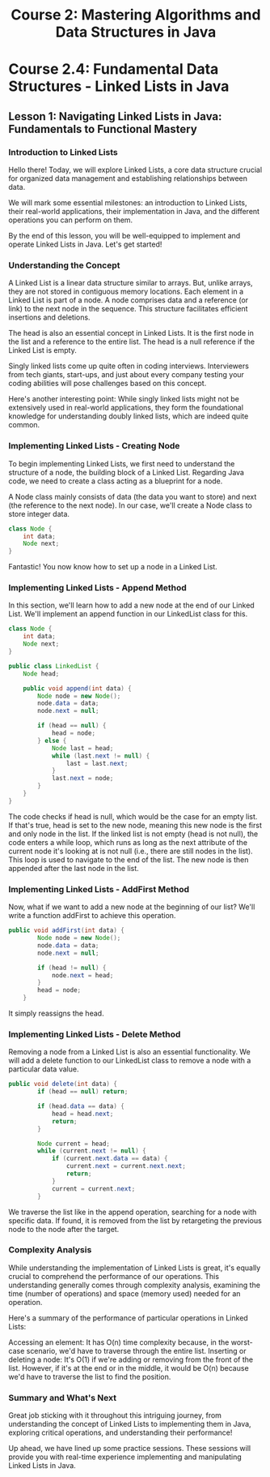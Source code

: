 <h1 align='center'> Course 2: Mastering Algorithms and Data Structures in Java </h1> 

# Course 2.4: Fundamental Data Structures - Linked Lists in Java
## Lesson 1: Navigating Linked Lists in Java: Fundamentals to Functional Mastery
### Introduction to Linked Lists
Hello there! Today, we will explore Linked Lists, a core data structure crucial for organized data management and establishing relationships between data.

We will mark some essential milestones: an introduction to Linked Lists, their real-world applications, their implementation in Java, and the different operations you can perform on them.

By the end of this lesson, you will be well-equipped to implement and operate Linked Lists in Java. Let's get started!

### Understanding the Concept
A Linked List is a linear data structure similar to arrays. But, unlike arrays, they are not stored in contiguous memory locations. Each element in a Linked List is part of a node. A node comprises data and a reference (or link) to the next node in the sequence. This structure facilitates efficient insertions and deletions.

The head is also an essential concept in Linked Lists. It is the first node in the list and a reference to the entire list. The head is a null reference if the Linked List is empty.

Singly linked lists come up quite often in coding interviews. Interviewers from tech giants, start-ups, and just about every company testing your coding abilities will pose challenges based on this concept.

Here's another interesting point: While singly linked lists might not be extensively used in real-world applications, they form the foundational knowledge for understanding doubly linked lists, which are indeed quite common.

### Implementing Linked Lists - Creating Node
To begin implementing Linked Lists, we first need to understand the structure of a node, the building block of a Linked List. Regarding Java code, we need to create a class acting as a blueprint for a node.

A Node class mainly consists of data (the data you want to store) and next (the reference to the next node). In our case, we'll create a Node class to store integer data.

```java
class Node {
    int data;
    Node next; 
}
```
Fantastic! You now know how to set up a node in a Linked List.

### Implementing Linked Lists - Append Method
In this section, we'll learn how to add a new node at the end of our Linked List. We'll implement an append function in our LinkedList class for this.

```java
class Node {
    int data;
    Node next;  
}

public class LinkedList {
    Node head;

    public void append(int data) {
        Node node = new Node();
        node.data = data;
        node.next = null;

        if (head == null) {
            head = node;
        } else {
            Node last = head;
            while (last.next != null) {
                last = last.next;
            }
            last.next = node;
        }
    }
}
```
The code checks if head is null, which would be the case for an empty list. If that's true, head is set to the new node, meaning this new node is the first and only node in the list. If the linked list is not empty (head is not null), the code enters a while loop, which runs as long as the next attribute of the current node it's looking at is not null (i.e., there are still nodes in the list). This loop is used to navigate to the end of the list. The new node is then appended after the last node in the list.

### Implementing Linked Lists - AddFirst Method
Now, what if we want to add a new node at the beginning of our list? We'll write a function addFirst to achieve this operation.

```java
public void addFirst(int data) {
        Node node = new Node();
        node.data = data;
        node.next = null;

        if (head != null) {
            node.next = head;
        }
        head = node;
    }
```
It simply reassigns the head.

### Implementing Linked Lists - Delete Method
Removing a node from a Linked List is also an essential functionality. We will add a delete function to our LinkedList class to remove a node with a particular data value.

```java
public void delete(int data) {
        if (head == null) return;

        if (head.data == data) {
            head = head.next;
            return;
        }

        Node current = head;
        while (current.next != null) {
            if (current.next.data == data) {
                current.next = current.next.next;
                return;
            }
            current = current.next;
        }
```
We traverse the list like in the append operation, searching for a node with specific data. If found, it is removed from the list by retargeting the previous node to the node after the target.

### Complexity Analysis
While understanding the implementation of Linked Lists is great, it's equally crucial to comprehend the performance of our operations. This understanding generally comes through complexity analysis, examining the time (number of operations) and space (memory used) needed for an operation.

Here's a summary of the performance of particular operations in Linked Lists:

Accessing an element: It has O(n) time complexity because, in the worst-case scenario, we'd have to traverse through the entire list.
Inserting or deleting a node: It's O(1) if we're adding or removing from the front of the list. However, if it's at the end or in the middle, it would be O(n) because we'd have to traverse the list to find the position.

### Summary and What's Next
Great job sticking with it throughout this intriguing journey, from understanding the concept of Linked Lists to implementing them in Java, exploring critical operations, and understanding their performance!

Up ahead, we have lined up some practice sessions. These sessions will provide you with real-time experience implementing and manipulating Linked Lists in Java.

